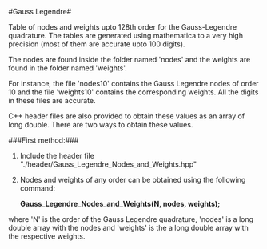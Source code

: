 #Gauss Legendre#

Table of nodes and weights upto 128th order for the Gauss-Legendre quadrature. The tables are generated using mathematica to a very high precision (most of them are accurate upto 100 digits).

The nodes are found inside the folder named 'nodes' and the weights are found in the folder named 'weights'.

For instance, the file 'nodes10' contains the Gauss Legendre nodes of order 10 and the file 'weights10' contains the corresponding weights. All the digits in these files are accurate.

C++ header files are also provided to obtain these values as an array of long double. There are two ways to obtain these values.

###First method:###

1. Include the header file "./header/Gauss\_Legendre\_Nodes\_and\_Weights.hpp"
    
2. Nodes and weights of any order can be obtained using the following command:
    
     **Gauss_Legendre_Nodes_and_Weights(N, nodes, weights);**

where 'N' is the order of the Gauss Legendre quadrature, 'nodes' is a long double array with the nodes and 'weights' is the a long double array with the respective weights.
